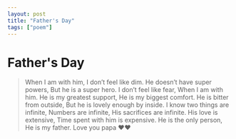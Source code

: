 ```yaml
---
layout: post
title: "Father's Day"
tags: ["poem"]
---
```


# Father's Day 

> When I am with him,
> I don’t feel like dim.
> He doesn’t have super powers,
> But he is a super hero.
> I don’t feel like fear,
> When I am with him.
> He is my greatest support,
> He is my biggest comfort.
> He is bitter from outside,
> But he is lovely enough by inside.
> I know two things are infinite,
> Numbers are infinite,
> His sacrifices are infinite.
> His love is extensive,
> Time spent with him is expensive.
> He is the only person,
> He is my father.
> Love you papa ❤️❤️

